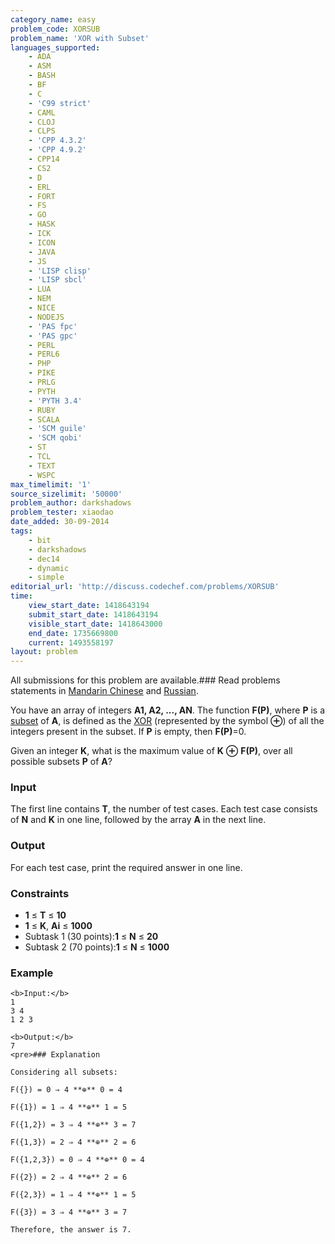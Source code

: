 ```yaml
---
category_name: easy
problem_code: XORSUB
problem_name: 'XOR with Subset'
languages_supported:
    - ADA
    - ASM
    - BASH
    - BF
    - C
    - 'C99 strict'
    - CAML
    - CLOJ
    - CLPS
    - 'CPP 4.3.2'
    - 'CPP 4.9.2'
    - CPP14
    - CS2
    - D
    - ERL
    - FORT
    - FS
    - GO
    - HASK
    - ICK
    - ICON
    - JAVA
    - JS
    - 'LISP clisp'
    - 'LISP sbcl'
    - LUA
    - NEM
    - NICE
    - NODEJS
    - 'PAS fpc'
    - 'PAS gpc'
    - PERL
    - PERL6
    - PHP
    - PIKE
    - PRLG
    - PYTH
    - 'PYTH 3.4'
    - RUBY
    - SCALA
    - 'SCM guile'
    - 'SCM qobi'
    - ST
    - TCL
    - TEXT
    - WSPC
max_timelimit: '1'
source_sizelimit: '50000'
problem_author: darkshadows
problem_tester: xiaodao
date_added: 30-09-2014
tags:
    - bit
    - darkshadows
    - dec14
    - dynamic
    - simple
editorial_url: 'http://discuss.codechef.com/problems/XORSUB'
time:
    view_start_date: 1418643194
    submit_start_date: 1418643194
    visible_start_date: 1418643000
    end_date: 1735669800
    current: 1493558197
layout: problem
---
```

All submissions for this problem are available.### Read problems statements in [Mandarin Chinese](/download/translated/DEC14/mandarin/XORSUB.pdf) and [Russian](/download/translated/DEC14/russian/XORSUB.pdf).

You have an array of integers **A1, A2, ..., AN**. The function **F(P)**, where **P** is a [subset](http://en.wikipedia.org/wiki/Subset) of **A**, is defined as the [XOR](http://en.wikipedia.org/wiki/Exclusive_or) (represented by the symbol **⊕**) of all the integers present in the subset. If **P** is empty, then **F(P)**=0.

Given an integer **K**, what is the maximum value of **K** **⊕** **F(P)**, over all possible subsets **P** of **A**?

### Input

The first line contains **T**, the number of test cases. Each test case consists of **N** and **K** in one line, followed by the array **A** in the next line.

### Output

For each test case, print the required answer in one line.

### Constraints

- **1** ≤ **T** ≤ **10**
- **1** ≤ **K**, **Ai** ≤ **1000**
- Subtask 1 (30 points):**1** ≤ **N** ≤ **20**
- Subtask 2 (70 points):**1** ≤ **N** ≤ **1000**
 
### Example

 ```
<b>Input:</b>
1
3 4
1 2 3

<b>Output:</b>
7
<pre>### Explanation

Considering all subsets:

 F({}) = 0 ⇒ 4 **⊕** 0 = 4

 F({1}) = 1 ⇒ 4 **⊕** 1 = 5

 F({1,2}) = 3 ⇒ 4 **⊕** 3 = 7

 F({1,3}) = 2 ⇒ 4 **⊕** 2 = 6

 F({1,2,3}) = 0 ⇒ 4 **⊕** 0 = 4

 F({2}) = 2 ⇒ 4 **⊕** 2 = 6

 F({2,3}) = 1 ⇒ 4 **⊕** 1 = 5

 F({3}) = 3 ⇒ 4 **⊕** 3 = 7

 Therefore, the answer is 7.

